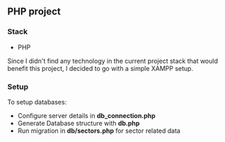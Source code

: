 ## PHP project 

### Stack
- PHP  

Since I didn't find any technology in the current project stack that would benefit this project, I decided to go with a simple XAMPP setup.

### Setup

To setup databases:
- Configure server details in **db_connection.php**
- Generate Database structure with **db.php**
- Run migration in **db/sectors.php** for sector related data